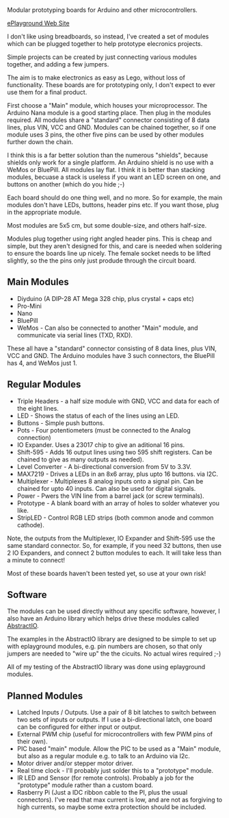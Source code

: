 Modular prototyping boards for Arduino and other microcontrollers.

[ePlayground Web Site](http://nickthecoder.co.uk/wiki/view/software/ePlayground)

I don't like using breadboards, so instead, I've created a set of modules which can be plugged together to
help prototype elecronics projects.

Simple projects can be created by just connecting various modules together, and adding a few jumpers.

The aim is to make electronics as easy as Lego, without loss of functionality.
These boards are for prototyping only, I don't expect to ever use them for a final product.

First choose a "Main" module, which houses your microprocessor. The Arduino Nana module is a good starting place.
Then plug in the modules required. All modules share a "standard" connector consisting of 8 data lines, plus VIN, VCC and GND.
Modules can be chained together, so if one module uses 3 pins, the other five pins can be used by other modules further down the chain.

I think this is a far better solution than the numerous "shields", because shields only work for a single platform.
An Arduino shield is no use with a WeMos or BluePill.
All modules lay flat. I think it is better than stacking modules, becuase a stack is useless if you want an LED screen on one, and buttons on another (which do you hide ;-)

Each board should do one thing well, and no more. So for example, the main modules don't have LEDs, buttons, header pins etc. If you want those, plug in the appropriate module.

Most modules are 5x5 cm, but some double-size, and others half-size.

Modules plug together using right angled header pins. This is cheap and simple, but they aren't designed for this,
and care is needed when soldering to ensure the boards line up nicely.
The female socket needs to be lifted slightly, so the the pins only just produde through the circuit board.

## Main Modules

* Diyduino (A DIP-28 AT Mega 328 chip, plus crystal + caps etc)
* Pro-Mini
* Nano
* BluePill
* WeMos - Can also be connected to another "Main" module, and communicate via serial lines (TXD, RXD).

These all have a "standard" connector consisting of 8 data lines, plus VIN, VCC and GND.
The Arduino modules have 3 such connectors, the BluePill has 4, and WeMos just 1.

## Regular Modules

* Triple Headers - a half size module with GND, VCC and data for each of the eight lines.
* LED - Shows the status of each of the lines using an LED.
* Buttons - Simple push buttons.
* Pots - Four potentiometers (must be connected to the Analog connection)
* IO Expander. Uses a 23017 chip to give an aditional 16 pins.
* Shift-595 - Adds 16 output lines using two 595 shift registers. Can be chained to give as many outputs as needed).
* Level Converter - A bi-directional conversion from 5V to 3.3V.
* MAX7219 - Drives a LEDs in an 8x6 array, plus upto 16 buttons. via I2C.
* Multiplexer - Multiplexes 8 analog inputs onto a signal pin. Can be chained for upto 40 inputs. Can also be used for digital signals.
* Power - Pwers the VIN line from a barrel jack (or screw terminals).
* Prototype - A blank board with an array of holes to solder whatever you like.
* StripLED - Control RGB LED strips (both common anode and common cathode).

Note, the outputs from the Multiplexer, IO Expander and Shift-595 use the same standard connector.
So, for example, if you need 32 buttons, then use 2 IO Expanders, and connect 2 button modules to each.
It will take less than a minute to connect!

Most of these boards haven't been tested yet, so use at your own risk!

## Software

The modules can be used directly without any specific software, however, I also have an Arduino library which helps
drive these modules called [AbstractIO](https://github.com/nickthecoder/abstractIO).

The examples in the AbstractIO library are designed to be simple to set up with eplayground modules,
e.g. pin numbers are chosen, so that only jumpers are needed to "wire up" the the cicuits.
No actual wires required ;-)

All of my testing of the AbstractIO library was done using eplayground modules.

## Planned Modules

* Latched Inputs / Outputs. Use a pair of 8 bit latches to switch between two sets of inputs or outputs.
If I use a bi-directional latch, one board can be configured for either input or output.
* External PWM chip (useful for microcontrollers with few PWM pins of their own).
* PIC based "main" module. Allow the PIC to be used as a "Main" module, but also as a regular module e.g. to talk to an Arduino via I2c.
* Motor driver and/or stepper motor driver.
* Real time clock - I'll probably just solder this to a "prototype" module.
* IR LED and Sensor (for remote controls). Probably a job for the "prototype" module rather than a custom board.
* Rasberry Pi (Just a IDC ribbon cable to the PI, plus the usual connectors).
I've read that max current is low, and are not as forgiving to high currents, so maybe some extra protection should be included.
